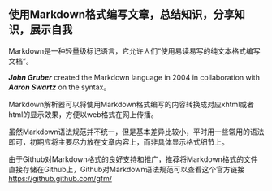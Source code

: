 ## 使用Markdown格式编写文章，总结知识，分享知识，展示自我


Markdown是一种轻量级标记语言，它允许人们“使用易读易写的纯文本格式编写文档”。  

***John Gruber*** created the Markdown language in 2004 in collaboration with ***Aaron Swartz*** on the syntax。  

Markdown解析器可以将使用Markdown格式编写的内容转换成对应xhtml或者html的显示效果，方便以web格式在网上传播。

虽然Markdown语法规范并不统一，但是基本差异比较小，平时用一些常用的语法即可，初期应将主要尽力放在文章内容上，而非具体显示格式细节上。

由于Github对Markdown格式的良好支持和推广，推荐将Markdown格式的文件直接存储在Github上，Github对Markdown语法规范可以查看这个官方链接
https://github.github.com/gfm/
